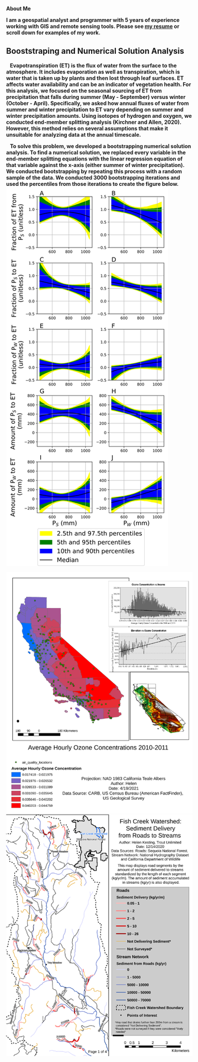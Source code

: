 

<strong>About Me<strong>  

I am a geospatial analyst and programmer with 5 years of experience working with GIS and remote sensing tools. Please see <a href="/assets/images/KestingResume.pdf" class="image fit"><img target="_blank">my resume</a> or scroll down for examples of my work.  

## Booststraping and Numerical Solution Analysis

&ensp; Evapotranspiration (ET) is the flux of water from the surface to the atmosphere. It includes evaporation as well as transpiration, which is water that is taken up by plants and then lost through leaf surfaces. ET affects water availability and can be an indicator of vegetation health. For this analysis, we focused on the seasonal sourcing of ET from precipitation that falls during summer (May - September) versus winter (October - April). Specifically, we asked how annual fluxes of water from summer and winter precipitation to ET vary depending on summer and winter precipitation amounts. Using isotopes of hydrogen and oxygen, we conducted end-member splitting analysis (Kirchner and Allen, 2020). However, this method relies on several assumptions that make it unsuitable for analyzing data at the annual timescale.   

&ensp; To solve this problem, we developed a bootstrapping numerical solution analysis. To find a numerical solution, we replaced every variable in the end-member splitting equations with the linear regression equation of that variable against the x-axis (either summer of winter precipitation). We conducted bootstrapping by repeating this process with a random sample of the data. We conducted 3000 bootstrapping iterations and used the percentiles from those iterations to create the figure below. 
![Bootstrapping numerical solution figures to show precipitation partitioning](/assets/images/ETpartitioning.svg)

![Map of ozone concentrations](/assets/images/CourseraOzone.svg)
![Roads decommissioning project](/assets/images/SequoiaRoadsDecom_CVD.svg)
